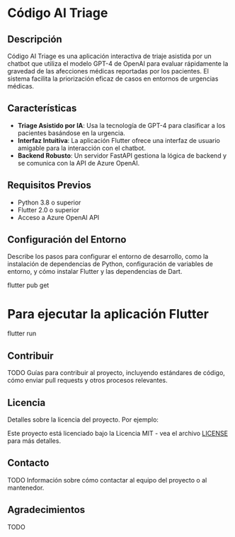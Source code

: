 # Código AI Triage

## Descripción
Código AI Triage es una aplicación interactiva de triaje asistida por un chatbot que utiliza el modelo GPT-4 de OpenAI para evaluar rápidamente la gravedad de las afecciones médicas reportadas por los pacientes. El sistema facilita la priorización eficaz de casos en entornos de urgencias médicas.

## Características
- **Triage Asistido por IA**: Usa la tecnología de GPT-4 para clasificar a los pacientes basándose en la urgencia.
- **Interfaz Intuitiva**: La aplicación Flutter ofrece una interfaz de usuario amigable para la interacción con el chatbot.
- **Backend Robusto**: Un servidor FastAPI gestiona la lógica de backend y se comunica con la API de Azure OpenAI.

## Requisitos Previos
- Python 3.8 o superior
- Flutter 2.0 o superior
- Acceso a Azure OpenAI API

## Configuración del Entorno
Describe los pasos para configurar el entorno de desarrollo, como la instalación de dependencias de Python, configuración de variables de entorno, y cómo instalar Flutter y las dependencias de Dart.

flutter pub get

# Para ejecutar la aplicación Flutter
flutter run

## Contribuir
TODO
Guías para contribuir al proyecto, incluyendo estándares de código, cómo enviar pull requests y otros procesos relevantes.

## Licencia
Detalles sobre la licencia del proyecto. Por ejemplo:

Este proyecto está licenciado bajo la Licencia MIT - vea el archivo [LICENSE](LICENSE) para más detalles.

## Contacto
TODO
Información sobre cómo contactar al equipo del proyecto o al mantenedor.

## Agradecimientos
TODO